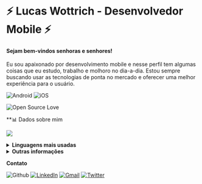 # ⚡️ Lucas Wottrich - Desenvolvedor Mobile ⚡️
#### Sejam bem-vindos senhoras e senhores! 

Eu sou apaixonado por desenvolvimento mobile e nesse perfil tem algumas coisas que eu estudo, trabalho e molhoro no dia-a-dia. Estou sempre buscando usar as tecnologias de ponta no mercado e oferecer uma melhor experiência para o usuário.

![Android](https://img.shields.io/badge/Android-green.svg?logo=Android&logoColor=white)
![iOS](https://img.shields.io/badge/iOS-blue.svg?logo=Apple&logoColor=white)

![Open Source Love](https://badges.frapsoft.com/os/v2/open-source.svg?v=103)

**📊 Dados sobre mim

![](https://github-readme-stats.vercel.app/api?username=wottrich&show_icons=true&hide=contribs&theme=dark)

<details><summary><b>Linguagens mais usadas</b></summary>
  
  ![](https://github-readme-stats.vercel.app/api/top-langs/?username=wottrich&layout=compact&hide=ruby&theme=dark)
  
</details>



<details><summary><b>Outras informações</b></summary>
  
  
  - [Gists](https://gist.github.com/Wottrich)
  - [Repositórios](https://github.com/Wottrich?tab=repositories)
  
  
</details>

**Contato**

![Github](https://img.shields.io/badge/-Github-black?style=flat&logo=Github&logoColor=white)
[![LinkedIn](https://img.shields.io/badge/-LinkedIn-blue?style=flat&logo=Linkedin&logoColor=white)](https://www.linkedin.com/in/lucas-c-wottrich/)
[![Gmail](https://img.shields.io/badge/-Gmail-red?style=flat&logo=Gmail&logoColor=white)](mailto:wottrich78@gmail.com)
[![Twitter](https://img.shields.io/badge/-Twitter-blue?style=flat&logo=Twitter&logoColor=white)](https://twitter.com/wottrichlucas)
